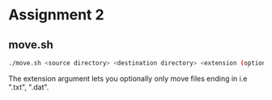 # Assignment 2

## move.sh

```bash
./move.sh <source directory> <destination directory> <extension (optional)>
```

The extension argument lets you optionally only move files ending in i.e ".txt", ".dat".
